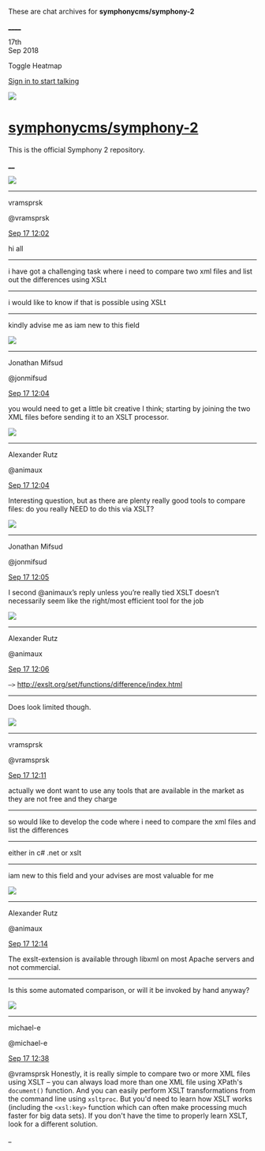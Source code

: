 These are chat archives for **symphonycms/symphony-2**

[__](/symphonycms/symphony-2/archives/2018/09/18)[__](/symphonycms/symphony-2/archives/2018/09/16)

17th  
Sep 2018

Toggle Heatmap

[Sign in to start talking](/login?action=login&button=archive-login)

![](https://avatars-02.gitter.im/group/iv/3/57542c45c43b8c601977197e?s=48)

#  [symphonycms/symphony-2](/symphonycms/symphony-2)

This is the official Symphony 2 repository.

[ __](/orgs/symphonycms/rooms "More symphonycms rooms")

![](https://avatars1.githubusercontent.com/u/42859277?v=4&s=30)

____

vramsprsk

@vramsprsk

[Sep 17
12:02](https://gitter.im/symphonycms/symphony-2?at=5b9f97f1e5c2cc56ada0daea)

hi all

____

i have got a challenging task where i need to compare two xml files and list
out the differences using XSLt

____

i would like to know if that is possible using XSLt

____

kindly advise me as iam new to this field

![](https://avatars1.githubusercontent.com/u/859775?v=4&s=30)

____

Jonathan Mifsud

@jonmifsud

[Sep 17
12:04](https://gitter.im/symphonycms/symphony-2?at=5b9f98640cfe7f30f1a87363)

you would need to get a little bit creative I think; starting by joining the
two XML files before sending it to an XSLT processor.

![](https://avatars2.githubusercontent.com/u/446874?v=4&s=30)

____

Alexander Rutz

@animaux

[Sep 17
12:04](https://gitter.im/symphonycms/symphony-2?at=5b9f9869fcba1254facb1527)

Interesting question, but as there are plenty really good tools to compare
files: do you really NEED to do this via XSLT?

![](https://avatars1.githubusercontent.com/u/859775?v=4&s=30)

____

Jonathan Mifsud

@jonmifsud

[Sep 17
12:05](https://gitter.im/symphonycms/symphony-2?at=5b9f9893d655361f7610f7c7)

I second @animaux’s reply unless you’re really tied XSLT doesn’t necessarily
seem like the right/most efficient tool for the job

![](https://avatars2.githubusercontent.com/u/446874?v=4&s=30)

____

Alexander Rutz

@animaux

[Sep 17
12:06](https://gitter.im/symphonycms/symphony-2?at=5b9f98b2e5c2cc56ada0df6d)

`—>` <http://exslt.org/set/functions/difference/index.html>

____

Does look limited though.

![](https://avatars1.githubusercontent.com/u/42859277?v=4&s=30)

____

vramsprsk

@vramsprsk

[Sep 17
12:11](https://gitter.im/symphonycms/symphony-2?at=5b9f99d50cfe7f30f1a87c13)

actually we dont want to use any tools that are available in the market as
they are not free and they charge

____

so would like to develop the code where i need to compare the xml files and
list the differences

____

either in c# .net or xslt

____

iam new to this field and your advises are most valuable for me

![](https://avatars2.githubusercontent.com/u/446874?v=4&s=30)

____

Alexander Rutz

@animaux

[Sep 17
12:14](https://gitter.im/symphonycms/symphony-2?at=5b9f9a943b7e6c2edd2ccd8d)

The exslt-extension is available through libxml on most Apache servers and not
commercial.

____

Is this some automated comparison, or will it be invoked by hand anyway?

![](https://avatars2.githubusercontent.com/u/40072?v=4&s=30)

____

michael-e

@michael-e

[Sep 17
12:38](https://gitter.im/symphonycms/symphony-2?at=5b9fa05f0cfe7f30f1a8a8d2)

@vramsprsk Honestly, it is really simple to compare two or more XML files
using XSLT – you can always load more than one XML file using XPath's
`document()` function. And you can easily perform XSLT transformations from
the command line using `xsltproc`. But you'd need to learn how XSLT works
(including the `<xsl:key>` function which can often make processing much
faster for big data sets). If you don't have the time to properly learn XSLT,
look for a different solution.

_

